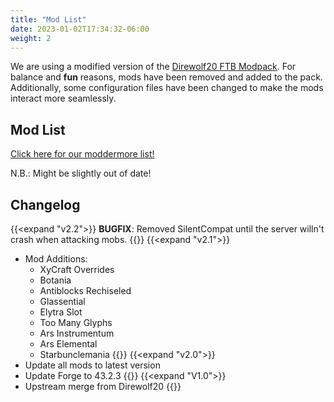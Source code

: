 ```yaml
---
title: "Mod List"
date: 2023-01-02T17:34:32-06:00
weight: 2
---
```


We are using a modified version of the [Direwolf20 FTB Modpack](https://www.feed-the-beast.com/modpacks/101-ftb-presents-direwolf20-119).  For balance and **fun** reasons, mods have been removed and added to the pack.  Additionally, some configuration files have been changed to make the mods interact more seamlessly.

## Mod List

[Click here for our moddermore list!](https://moddermore.net/list/8b063d15d1)

N.B.: Might be slightly out of date!

## Changelog

{{<expand "v2.2">}}
**BUGFIX**: Removed SilentCompat until the server willn't crash when attacking mobs.
{{</expand>}}
{{<expand "v2.1">}}
- Mod Additions:
    - XyCraft Overrides
    - Botania
    - Antiblocks Rechiseled
    - Glassential
    - Elytra Slot
    - Too Many Glyphs
    - Ars Instrumentum
    - Ars Elemental
    - Starbunclemania
{{</expand>}}
{{<expand "v2.0">}}
- Update all mods to latest version
- Update Forge to 43.2.3
{{</expand>}}
{{<expand "V1.0">}}
- Upstream merge from Direwolf20
{{</expand>}}

